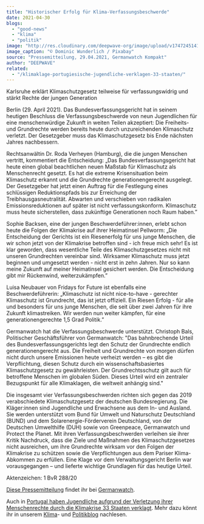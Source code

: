 ```yaml
---
title: "Historischer Erfolg für Klima-Verfassungsbeschwerde"
date: 2021-04-30
blogs: 
  - "good-news"
  - "klima"
  - "politik"
image: "http://res.cloudinary.com/deepwave-org/image/upload/v1747245141/deepwave.org/demonstration-4891290_1920.jpg"
image_caption: "© Dominic Wunderlich / Pixabay"
source: "Pressemitteilung, 29.04.2021, Germanwatch Kompakt"
author: "DEEPWAVE"
related: 
  - "/klimaklage-portugiesische-jugendliche-verklagen-33-staaten/"
---
```


Karlsruhe erklärt Klimaschutzgesetz teilweise für verfassungswidrig und stärkt Rechte der jungen Generation

Berlin (29. April 2021). Das Bundesverfassungsgericht hat in seinem heutigen Beschluss die Verfassungsbeschwerde von neun Jugendlichen für eine menschenwürdige Zukunft in weiten Teilen akzeptiert: Die Freiheits- und Grundrechte werden bereits heute durch unzureichenden Klimaschutz verletzt. Der Gesetzgeber muss das Klimaschutzgesetz bis Ende nächsten Jahres nachbessern.

Rechtsanwältin Dr. Roda Verheyen (Hamburg), die die jungen Menschen vertritt, kommentiert die Entscheidung: „Das Bundesverfassungsgericht hat heute einen global beachtlichen neuen Maßstab für Klimaschutz als Menschenrecht gesetzt. Es hat die extreme Krisensituation beim Klimaschutz erkannt und die Grundrechte generationengerecht ausgelegt. Der Gesetzgeber hat jetzt einen Auftrag für die Festlegung eines schlüssigen Reduktionspfads bis zur Erreichung der Treibhausgasneutralität. Abwarten und verschieben von radikalen Emissionsreduktionen auf später ist nicht verfassungskonform. Klimaschutz muss heute sicherstellen, dass zukünftige Generationen noch Raum haben.”

Sophie Backsen, eine der jungen Beschwerdeführer:innen, erlebt schon heute die Folgen der Klimakrise auf ihrer Heimatinsel Pellworm: „Die Entscheidung der Gerichts ist ein Riesenerfolg für uns junge Menschen, die wir schon jetzt von der Klimakrise betroffen sind - ich freue mich sehr! Es ist klar geworden, dass wesentliche Teile des Klimaschutzgesetzes nicht mit unseren Grundrechten vereinbar sind. Wirksamer Klimaschutz muss jetzt beginnen und umgesetzt werden - nicht erst in zehn Jahren. Nur so kann meine Zukunft auf meiner Heimatinsel gesichert werden. Die Entscheidung gibt mir Rückenwind, weiterzukämpfen.”

Luisa Neubauer von Fridays for Future ist ebenfalls eine Beschwerdeführerin: „Klimaschutz ist nicht nice-to-have - gerechter Klimaschutz ist Grundrecht, das ist jetzt offiziell. Ein Riesen Erfolg - für alle und besonders für uns junge Menschen, die seit über zwei Jahren für ihre Zukunft klimastreiken. Wir werden nun weiter kämpfen, für eine generationengerechte 1,5 Grad Politik.”

Germanwatch hat die Verfassungsbeschwerde unterstützt. Christoph Bals, Politischer Geschäftsführer von Germanwatch: "Das bahnbrechende Urteil des Bundesverfassungsgerichts legt den Schutz der Grundrechte endlich generationengerecht aus. Die Freiheit und Grundrechte von morgen dürfen nicht durch unsere Emissionen heute verheizt werden – es gibt die Verpflichtung, diesen Schutz durch ein wissenschaftsbasiertes Klimaschutzgesetz zu gewährleisten. Der Grundrechtsschutz gilt auch für betroffene Menschen im globalen Süden. Dieses Urteil wird ein zentraler Bezugspunkt für alle Klimaklagen, die weltweit anhängig sind."

Die insgesamt vier Verfassungsbeschwerden richten sich gegen das 2019 verabschiedete Klimaschutzgesetz der deutschen Bundesregierung. Die Kläger:innen sind Jugendliche und Erwachsene aus dem In- und Ausland. Sie werden unterstützt vom Bund für Umwelt und Naturschutz Deutschland (BUND) und dem Solarenergie-Förderverein Deutschland, von der Deutschen Umwelthilfe (DUH) sowie von Greenpeace, Germanwatch und Protect the Planet. Mit ihren Verfassungsbeschwerden verleihen sie ihrer Kritik Nachdruck, dass die Ziele und Maßnahmen des Klimaschutzgesetzes nicht ausreichen, um ihre Grundrechte wirksam vor den Folgen der Klimakrise zu schützen sowie die Verpflichtungen aus dem Pariser Klima-Abkommen zu erfüllen. Eine Klage vor dem Verwaltungsgericht Berlin war vorausgegangen – und lieferte wichtige Grundlagen für das heutige Urteil.

Aktenzeichen: 1 BvR 288/20

[Diese Pressemitteilung](https://archive.newsletter2go.com/?n2g=4mvw9apj-y4hjwjv9-ien) findet ihr bei [Germanwatch](https://germanwatch.org/de?utm_source=newsletter&utm_medium=email&utm_campaign=Single+Minded%3A+Historisches+Urteil+Verfassungsbeschwerde).

Auch in [Portugal haben Jugendliche aufgrund der Verletzung ihrer Menschenrechte durch die Klimakrise 33 Staaten verklagt](https://www.deepwave.org/klimaklage-portugiesische-jugendliche-verklagen-33-staaten/). Mehr dazu könnt ihr in unserem [Klima](https://www.deepwave.org/blogs/klima/)\- und [Politikblog](https://www.deepwave.org/blogs/politik/) nachlesen.
